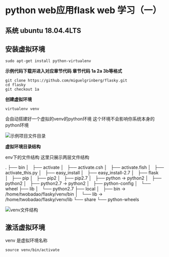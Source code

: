 # python web应用flask web 学习（一）

## 系统 ubuntu 18.04.4LTS

## 安装虚拟环境

```shell
sudo apt-get install python-virtualenv
```

**示例代码下载并进入对应章节代码 章节代码 1a 2a 3b等格式**

```
git clone https://github.com/miguelgrinberg/flasky.git
cd flasky
git checkout 1a
```

**创建虚拟环境**

```
virtualenv venv
```
会自动搭建好一个虚拟的venv的python环境 这个环境不会影响你系统本身的python环境

![示例项目文件目录]()

**虚拟环境目录结构**

env下的文件结构 这里只展示两层文件结构

.
├── bin
│   ├── activate
│   ├── activate.csh
│   ├── activate.fish
│   ├── activate_this.py
│   ├── easy_install
│   ├── easy_install-2.7
│   ├── flask
│   ├── pip
│   ├── pip2
│   ├── pip2.7
│   ├── python -> python2
│   ├── python2
│   ├── python2.7 -> python2
│   ├── python-config
│   └── wheel
├── lib
│   └── python2.7
├── local
│   ├── bin -> /home/twobadao/flasky/venv/bin
│   └── lib -> /home/twobadao/flasky/venv/lib
└── share
    └── python-wheels

![venv文件结构]()

## 激活虚拟环境

venv 是虚拟环境名称

```
source venv/bin/activate
```
